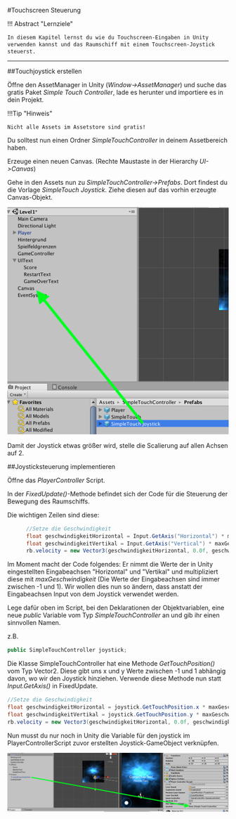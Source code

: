 #Touchscreen Steuerung

!!! Abstract "Lernziele"

    In diesem Kapitel lernst du wie du Touchscreen-Eingaben in Unity verwenden kannst und das Raumschiff mit einem Touchscreen-Joystick steuerst.
-----

##Touchjoystick erstellen

Öffne den AssetManager in Unity (*Window->AssetManager*) und suche das gratis Paket *Simple Touch Controller*, lade es herunter und importiere es in dein Projekt.

!!!Tip "Hinweis"

    Nicht alle Assets im Assetstore sind gratis!


Du solltest nun einen Ordner *SimpleTouchController* in deinem Assetbereich haben.

Erzeuge einen neuen Canvas. (Rechte Maustaste in der Hierarchy *UI->Canvas*)

Gehe in den Assets nun zu *SimpleTouchController->Prefabs*. Dort findest du die Vorlage *SimpleTouch Joystick*. Ziehe diesen auf das vorhin erzeugte Canvas-Objekt.

![Füge Joystick hinzu](img/addJoystick.png)

Damit der Joystick etwas größer wird, stelle die Scalierung auf allen Achsen auf 2.

##Joysticksteuerung implementieren

Öffne das *PlayerController* Script.

In der *FixedUpdate()*-Methode befindet sich der Code für die Steuerung der Bewegung des Raumschiffs.

Die wichtigen Zeilen sind diese:
```csharp
      //Setze die Geschwindigkeit
      float geschwindigkeitHorizontal = Input.GetAxis("Horizontal") * maxGeschwindigkeit;
      float geschwindigkeitVertikal = Input.GetAxis("Vertical") * maxGeschwindigkeit;
      rb.velocity = new Vector3(geschwindigkeitHorizontal, 0.0f, geschwindigkeitVertikal);
```
Im Moment macht der Code folgendes: Er nimmt die Werte der in Unity eingestellten Eingabeachsen "Horizontal" und "Vertikal" und multipliziert diese mit *maxGeschwindigkeit* (Die Werte der Eingabeachsen sind immer zwischen -1 und 1). Wir wollen dies nun so ändern, dass anstatt der Eingabeachsen Input von dem Joystick verwendet werden.

Lege dafür oben im Script, bei den Deklarationen der Objektvariablen, eine neue *public* Variable vom Typ *SimpleTouchController* an und gib ihr einen sinnvollen Namen.

z.B.
```csharp
public SimpleTouchController joystick;
```

Die Klasse SimpleTouchController hat eine Methode *GetTouchPosition()* vom Typ Vector2. Diese gibt uns x und y Werte zwischen -1 und 1 abhängig davon, wo wir den Joystick hinziehen.
Verwende diese Methode nun statt *Input.GetAxis()* in FixedUpdate.

```csharp
//Setze die Geschwindigkeit
float geschwindigkeitHorizontal = joystick.GetTouchPosition.x * maxGeschwindigkeit;
float geschwindigkeitVertikal = joystick.GetTouchPosition.y * maxGeschwindigkeit;
rb.velocity = new Vector3(geschwindigkeitHorizontal, 0.0f, geschwindigkeitVertikal);
```

Nun musst du nur noch in Unity die Variable für den joystick im PlayerControllerScript zuvor erstellten Joystick-GameObject verknüpfen.

![joystickreferenz setzen](img/setJoystickReference.png)

 
